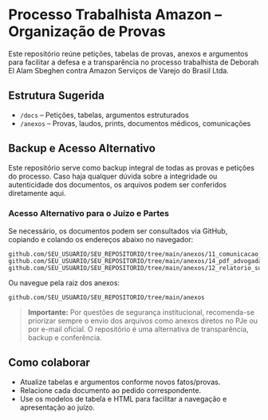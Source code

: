 # Processo Trabalhista Amazon – Organização de Provas

Este repositório reúne petições, tabelas de provas, anexos e argumentos para facilitar a defesa e a transparência no processo trabalhista de Deborah El Alam Sbeghen contra Amazon Serviços de Varejo do Brasil Ltda.

## Estrutura Sugerida

- `/docs` – Petições, tabelas, argumentos estruturados
- `/anexos` – Provas, laudos, prints, documentos médicos, comunicações

## Backup e Acesso Alternativo

Este repositório serve como backup integral de todas as provas e petições do processo. Caso haja qualquer dúvida sobre a integridade ou autenticidade dos documentos, os arquivos podem ser conferidos diretamente aqui.

### Acesso Alternativo para o Juízo e Partes

Se necessário, os documentos podem ser consultados via GitHub, copiando e colando os endereços abaixo no navegador:

```
github.com/SEU_USUARIO/SEU_REPOSITORIO/tree/main/anexos/11_comunicacao_advogados
github.com/SEU_USUARIO/SEU_REPOSITORIO/tree/main/anexos/14_pdf_advogada
github.com/SEU_USUARIO/SEU_REPOSITORIO/tree/main/anexos/12_relatorio_sus
```

Ou navegue pela raiz dos anexos:
```
github.com/SEU_USUARIO/SEU_REPOSITORIO/tree/main/anexos
```

> **Importante:** Por questões de segurança institucional, recomenda-se priorizar sempre o envio dos arquivos como anexos diretos no PJe ou por e-mail oficial. O repositório é uma alternativa de transparência, backup e conferência.

## Como colaborar

- Atualize tabelas e argumentos conforme novos fatos/provas.
- Relacione cada documento ao pedido correspondente.
- Use os modelos de tabela e HTML para facilitar a navegação e apresentação ao juízo.
